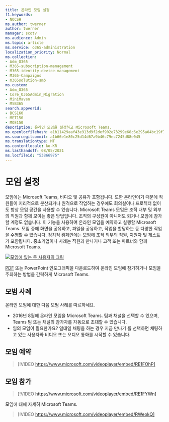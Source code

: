 ```yaml
---
title: 온라인 모임 설정
f1.keywords:
- NOCSH
ms.author: twerner
author: twerner
manager: scotv
ms.audience: Admin
ms.topic: article
ms.service: o365-administration
localization_priority: Normal
ms.collection:
- Adm_O365
- M365-subscription-management
- M365-identity-device-management
- M365-Campaigns
- m365solution-smb
ms.custom:
- Adm_O365
- Core_O365Admin_Migration
- MiniMaven
- MSB365
search.appverid:
- BCS160
- MET150
- MOE150
description: 온라인 모임을 설정하고 Microsoft Teams.
ms.openlocfilehash: a1b11429aaf43e913d9f2def902e73299e68c6e295a04bc19f7f995db1d5d823
ms.sourcegitcommit: a1b66e1e80c25d14d67a9b46c79ec7245d88e045
ms.translationtype: MT
ms.contentlocale: ko-KR
ms.lasthandoff: 08/05/2021
ms.locfileid: "53866975"
---
```

# <a name="set-up-meetings"></a>모임 설정

모임에는 Microsoft Teams, 비디오 및 공유가 포함됩니다. 또한 온라인이기 때문에 직원들이 지리적으로 분산되거나 원격으로 작업하는 경우에도 회의실이나 프로젝터 없이도 항상 모임 공간을 사용할 수 있습니다. Microsoft Teams 모임은 조직 내부 및 외부의 직원과 함께 모이는 좋은 방법입니다. 조직의 구성원이 아니어도 되거나 모임에 참가할 계정도 없습니다. 이 기능을 사용하여 온라인 모임을 예약하고 실행할 Microsoft Teams. 모임 중에 화면을 공유하고, 파일을 공유하고, 작업을 할당하는 등 다양한 작업을 수행할 수 있습니다. 정치적 캠페인에는 모임에 조직 외부의 직원, 지원자 및 게스트가 포함됩니다. 중소기업이나 사례는 직원과 만나거나 고객 또는 파트너와 함께 Microsoft Teams.

[![모임에 있는 두 사용자의 그림](../media/HostOnlineMeeting-thumb-358x201.png)](https://go.microsoft.com/fwlink/?linkid=2078712)

[PDF](https://go.microsoft.com/fwlink/?linkid=2078712) 또는 PowerPoint 인포그래픽을 다운로드하여 온라인 모임에 참가하거나 모임을 주최하는 방법을 간략하게 Microsoft Teams. [](https://go.microsoft.com/fwlink/?linkid=2079515)

## <a name="best-practices"></a>모범 사례

온라인 모임에 대한 다음 모범 사례를 따르하세요.

- 2016년 8월에 온라인 모임을 Microsoft Teams. 팀과 채널을 선택할 수 있으며, Teams 팀 또는 채널의 참가자를 자동으로 초대할 수 있습니다.
- 임의 모임이 필요한가요? 일대일 채팅을 하는 경우 지금 만나기 를 선택하면 채팅하고 있는 사용자와 비디오 또는 오디오 통화를 시작할 수 있습니다. 

## <a name="schedule-a-meeting"></a>모임 예약

> [!VIDEO https://www.microsoft.com/videoplayer/embed/RE1FOhP]

## <a name="join-a-meeting"></a>모임 참가

> [!VIDEO https://www.microsoft.com/videoplayer/embed/RE1FYWn]

모임에 대해 자세히 Microsoft Teams.

> [!VIDEO https://www.microsoft.com/videoplayer/embed/RWeokQ]

